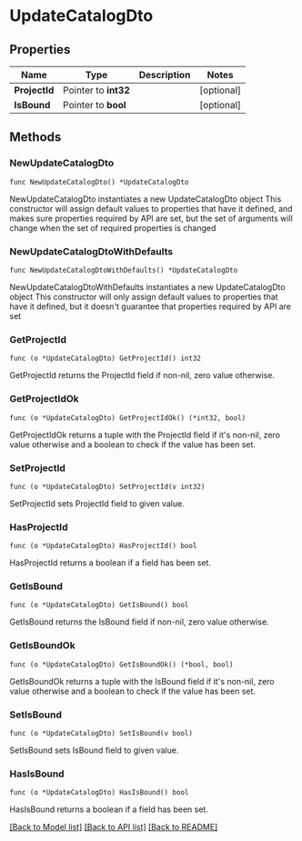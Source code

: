 # UpdateCatalogDto

## Properties

Name | Type | Description | Notes
------------ | ------------- | ------------- | -------------
**ProjectId** | Pointer to **int32** |  | [optional] 
**IsBound** | Pointer to **bool** |  | [optional] 

## Methods

### NewUpdateCatalogDto

`func NewUpdateCatalogDto() *UpdateCatalogDto`

NewUpdateCatalogDto instantiates a new UpdateCatalogDto object
This constructor will assign default values to properties that have it defined,
and makes sure properties required by API are set, but the set of arguments
will change when the set of required properties is changed

### NewUpdateCatalogDtoWithDefaults

`func NewUpdateCatalogDtoWithDefaults() *UpdateCatalogDto`

NewUpdateCatalogDtoWithDefaults instantiates a new UpdateCatalogDto object
This constructor will only assign default values to properties that have it defined,
but it doesn't guarantee that properties required by API are set

### GetProjectId

`func (o *UpdateCatalogDto) GetProjectId() int32`

GetProjectId returns the ProjectId field if non-nil, zero value otherwise.

### GetProjectIdOk

`func (o *UpdateCatalogDto) GetProjectIdOk() (*int32, bool)`

GetProjectIdOk returns a tuple with the ProjectId field if it's non-nil, zero value otherwise
and a boolean to check if the value has been set.

### SetProjectId

`func (o *UpdateCatalogDto) SetProjectId(v int32)`

SetProjectId sets ProjectId field to given value.

### HasProjectId

`func (o *UpdateCatalogDto) HasProjectId() bool`

HasProjectId returns a boolean if a field has been set.

### GetIsBound

`func (o *UpdateCatalogDto) GetIsBound() bool`

GetIsBound returns the IsBound field if non-nil, zero value otherwise.

### GetIsBoundOk

`func (o *UpdateCatalogDto) GetIsBoundOk() (*bool, bool)`

GetIsBoundOk returns a tuple with the IsBound field if it's non-nil, zero value otherwise
and a boolean to check if the value has been set.

### SetIsBound

`func (o *UpdateCatalogDto) SetIsBound(v bool)`

SetIsBound sets IsBound field to given value.

### HasIsBound

`func (o *UpdateCatalogDto) HasIsBound() bool`

HasIsBound returns a boolean if a field has been set.


[[Back to Model list]](../README.md#documentation-for-models) [[Back to API list]](../README.md#documentation-for-api-endpoints) [[Back to README]](../README.md)


